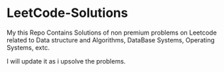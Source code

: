 # LeetCode-Solutions
My this Repo Contains Solutions of non premium problems on Leetcode related to Data structure and Algorithms, DataBase Systems, Operating Systems, extc.

I will update it as i upsolve the problems.
